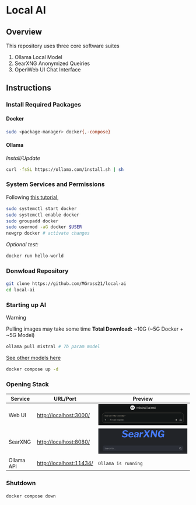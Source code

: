 # Local AI

## Overview

This repository uses three core software suites

1. Ollama Local Model
2. SearXNG Anonymized Queiries
3. OpenWeb UI Chat Interface

## Instructions

### Install Required Packages

#### Docker

```bash
sudo <package-manager> docker{,-compose}
```

#### Ollama

*Install/Update*

```bash
curl -fsSL https://ollama.com/install.sh | sh
```

### System Services and Permissions

Following [this tutorial](https://docs.docker.com/engine/install/linux-postinstall/),

```bash
sudo systemctl start docker
sudo systemctl enable docker
sudo groupadd docker
sudo usermod -aG docker $USER
newgrp docker # activate changes
```

*Optional test:*

```bash
docker run hello-world
```

### Donwload Repository

```bash
git clone https://github.com/MGross21/local-ai
cd local-ai
```

### Starting up AI

>[!Warning]
> Pulling images may take some time
> **Total Download:** ~10G (~5G Docker + ~5G Model)

```bash
ollama pull mistral # 7b param model
```

[See other models here](https://ollama.com/library?sort=popular)

```bash
docker compose up -d
```

### Opening Stack

| Service         | URL/Port                | Preview                      |
|-----------------|------------------------|----------------------------------|
| Web UI          | [http://localhost:3000/](http://localhost:3000/) | ![Open WebUI](assets/open_webui_minimal.png) |
| SearXNG         | [http://localhost:8080/](http://localhost:8080/) | ![SearXNG](assets/searxng.png)       |
| Ollama API      | [http://localhost:11434/](http://localhost:11434/) |           `Ollama is running`                       |

### Shutdown

```bash
docker compose down
```
